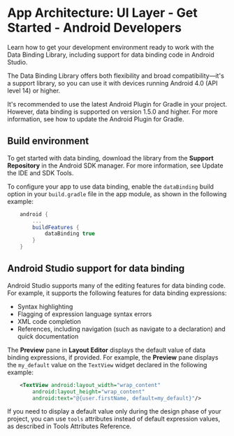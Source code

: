 # App Architecture: UI Layer - Get Started - Android Developers

Learn how to get your development environment ready to work with the Data Binding Library, including support for data binding code in Android Studio.

The Data Binding Library offers both flexibility and broad compatibility—it's a support library, so you can use it with devices running Android 4.0 (API level 14) or higher.

It's recommended to use the latest Android Plugin for Gradle in your project. However, data binding is supported on version 1.5.0 and higher. For more information, see how to update the Android Plugin for Gradle.

Build environment
-----------------

To get started with data binding, download the library from the **Support Repository** in the Android SDK manager. For more information, see Update the IDE and SDK Tools.

To configure your app to use data binding, enable the `dataBinding` build option in your `build.gradle` file in the app module, as shown in the following example:

```groovy
    android {
        ...
        buildFeatures {
            dataBinding true
        }
    }
```

Android Studio support for data binding
---------------------------------------

Android Studio supports many of the editing features for data binding code. For example, it supports the following features for data binding expressions:

*   Syntax highlighting
*   Flagging of expression language syntax errors
*   XML code completion
*   References, including navigation (such as navigate to a declaration) and quick documentation

The **Preview** pane in **Layout Editor** displays the default value of data binding expressions, if provided. For example, the **Preview** pane displays the `my_default` value on the `TextView` widget declared in the following example:

```xml
    <TextView android:layout_width="wrap_content"
        android:layout_height="wrap_content"
        android:text="@{user.firstName, default=my_default}"/>
```

If you need to display a default value only during the design phase of your project, you can use `tools` attributes instead of default expression values, as described in Tools Attributes Reference.